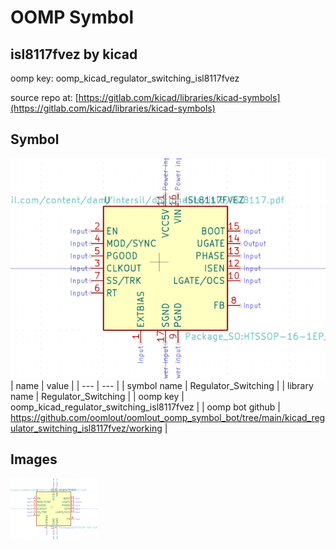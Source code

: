 # OOMP Symbol  
## isl8117fvez  by kicad  
  
oomp key: oomp_kicad_regulator_switching_isl8117fvez  
  
source repo at: [https://gitlab.com/kicad/libraries/kicad-symbols](https://gitlab.com/kicad/libraries/kicad-symbols)  
## Symbol  
  
[![working.png](working_600.png)](working.png)  
| name | value | 
| --- | --- | 
| symbol name | Regulator_Switching | 
| library name | Regulator_Switching | 
| oomp key | oomp_kicad_regulator_switching_isl8117fvez | 
| oomp bot github | https://github.com/oomlout/oomlout_oomp_symbol_bot/tree/main/kicad_regulator_switching_isl8117fvez/working | 
## Images  
  
[![working.png](working_140.png)](working.png)  
